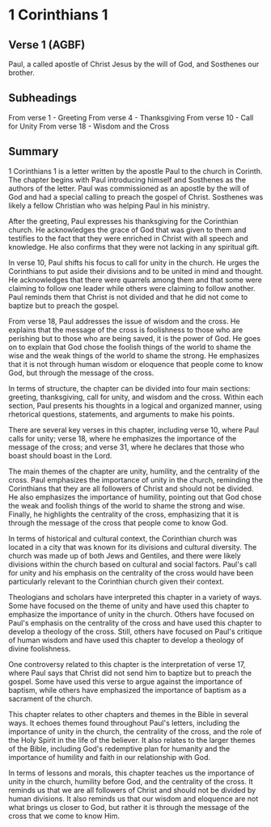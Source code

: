 # 1 Corinthians 1

## Verse 1 (AGBF)

Paul, a called apostle of Christ Jesus by the will of God, and Sosthenes our brother.

## Subheadings

From verse 1 - Greeting
From verse 4 - Thanksgiving
From verse 10 - Call for Unity
From verse 18 - Wisdom and the Cross

## Summary

1 Corinthians 1 is a letter written by the apostle Paul to the church in Corinth. The chapter begins with Paul introducing himself and Sosthenes as the authors of the letter. Paul was commissioned as an apostle by the will of God and had a special calling to preach the gospel of Christ. Sosthenes was likely a fellow Christian who was helping Paul in his ministry.

After the greeting, Paul expresses his thanksgiving for the Corinthian church. He acknowledges the grace of God that was given to them and testifies to the fact that they were enriched in Christ with all speech and knowledge. He also confirms that they were not lacking in any spiritual gift.

In verse 10, Paul shifts his focus to call for unity in the church. He urges the Corinthians to put aside their divisions and to be united in mind and thought. He acknowledges that there were quarrels among them and that some were claiming to follow one leader while others were claiming to follow another. Paul reminds them that Christ is not divided and that he did not come to baptize but to preach the gospel.

From verse 18, Paul addresses the issue of wisdom and the cross. He explains that the message of the cross is foolishness to those who are perishing but to those who are being saved, it is the power of God. He goes on to explain that God chose the foolish things of the world to shame the wise and the weak things of the world to shame the strong. He emphasizes that it is not through human wisdom or eloquence that people come to know God, but through the message of the cross.

In terms of structure, the chapter can be divided into four main sections: greeting, thanksgiving, call for unity, and wisdom and the cross. Within each section, Paul presents his thoughts in a logical and organized manner, using rhetorical questions, statements, and arguments to make his points.

There are several key verses in this chapter, including verse 10, where Paul calls for unity; verse 18, where he emphasizes the importance of the message of the cross; and verse 31, where he declares that those who boast should boast in the Lord.

The main themes of the chapter are unity, humility, and the centrality of the cross. Paul emphasizes the importance of unity in the church, reminding the Corinthians that they are all followers of Christ and should not be divided. He also emphasizes the importance of humility, pointing out that God chose the weak and foolish things of the world to shame the strong and wise. Finally, he highlights the centrality of the cross, emphasizing that it is through the message of the cross that people come to know God.

In terms of historical and cultural context, the Corinthian church was located in a city that was known for its divisions and cultural diversity. The church was made up of both Jews and Gentiles, and there were likely divisions within the church based on cultural and social factors. Paul's call for unity and his emphasis on the centrality of the cross would have been particularly relevant to the Corinthian church given their context.

Theologians and scholars have interpreted this chapter in a variety of ways. Some have focused on the theme of unity and have used this chapter to emphasize the importance of unity in the church. Others have focused on Paul's emphasis on the centrality of the cross and have used this chapter to develop a theology of the cross. Still, others have focused on Paul's critique of human wisdom and have used this chapter to develop a theology of divine foolishness.

One controversy related to this chapter is the interpretation of verse 17, where Paul says that Christ did not send him to baptize but to preach the gospel. Some have used this verse to argue against the importance of baptism, while others have emphasized the importance of baptism as a sacrament of the church.

This chapter relates to other chapters and themes in the Bible in several ways. It echoes themes found throughout Paul's letters, including the importance of unity in the church, the centrality of the cross, and the role of the Holy Spirit in the life of the believer. It also relates to the larger themes of the Bible, including God's redemptive plan for humanity and the importance of humility and faith in our relationship with God.

In terms of lessons and morals, this chapter teaches us the importance of unity in the church, humility before God, and the centrality of the cross. It reminds us that we are all followers of Christ and should not be divided by human divisions. It also reminds us that our wisdom and eloquence are not what brings us closer to God, but rather it is through the message of the cross that we come to know Him.